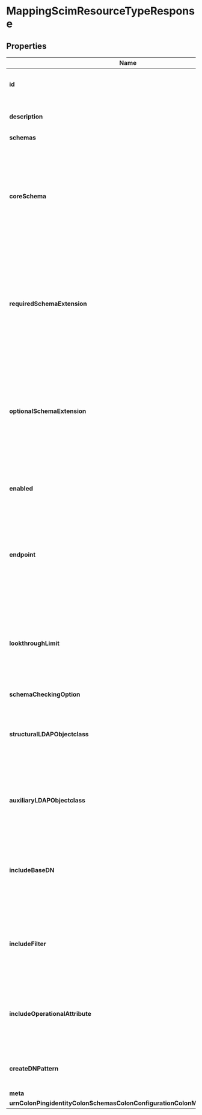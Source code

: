 

# MappingScimResourceTypeResponse


## Properties

| Name | Type | Description | Notes |
|------------ | ------------- | ------------- | -------------|
|**id** | **String** | Name of the SCIM Resource Type |  |
|**description** | **String** | A description for this SCIM Resource Type |  [optional] |
|**schemas** | **List&lt;EnummappingScimResourceTypeSchemaUrn&gt;** |  |  |
|**coreSchema** | **String** | The core schema enforced on core attributes at the top level of a SCIM resource representation exposed by thisMapping SCIM Resource Type. |  |
|**requiredSchemaExtension** | **List&lt;String&gt;** | Required additive schemas that are enforced on extension attributes in a SCIM resource representation for this Mapping SCIM Resource Type. |  [optional] |
|**optionalSchemaExtension** | **List&lt;String&gt;** | Optional additive schemas that are enforced on extension attributes in a SCIM resource representation for this Mapping SCIM Resource Type. |  [optional] |
|**enabled** | **Boolean** | Indicates whether the SCIM Resource Type is enabled. |  |
|**endpoint** | **String** | The HTTP addressable endpoint of this SCIM Resource Type relative to the &#39;/scim/v2&#39; base URL. Do not include a leading &#39;/&#39;. |  |
|**lookthroughLimit** | **Integer** | The maximum number of resources that the SCIM Resource Type should \&quot;look through\&quot; in the course of processing a search request. |  [optional] |
|**schemaCheckingOption** | **List&lt;EnumscimResourceTypeSchemaCheckingOptionProp&gt;** |  |  [optional] |
|**structuralLDAPObjectclass** | **String** | Specifies the LDAP structural object class that should be exposed by this SCIM Resource Type. |  [optional] |
|**auxiliaryLDAPObjectclass** | **List&lt;String&gt;** | Specifies an auxiliary LDAP object class that should be exposed by this SCIM Resource Type. |  [optional] |
|**includeBaseDN** | **String** | Specifies the base DN of the branch of the LDAP directory that can be accessed by this SCIM Resource Type. |  [optional] |
|**includeFilter** | **List&lt;String&gt;** | The set of LDAP filters that define the LDAP entries that should be included in this SCIM Resource Type. |  [optional] |
|**includeOperationalAttribute** | **List&lt;String&gt;** | Specifies the set of operational LDAP attributes to be provided by this SCIM Resource Type. |  [optional] |
|**createDNPattern** | **String** | Specifies the template to use for the DN when creating new entries. |  [optional] |
|**meta** | [**MetaMeta**](MetaMeta.md) |  |  [optional] |
|**urnColonPingidentityColonSchemasColonConfigurationColonMessagesColon20** | [**MetaUrnPingidentitySchemasConfigurationMessages20**](MetaUrnPingidentitySchemasConfigurationMessages20.md) |  |  [optional] |



